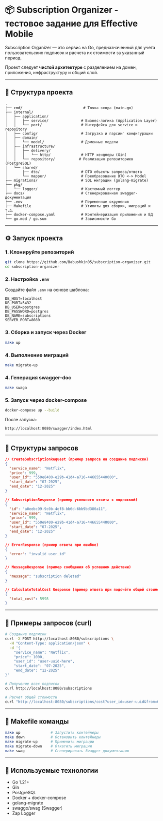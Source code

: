# 📦 Subscription Organizer - тестовое задание для Effective Mobile

Subscription Organizer — это сервис на Go, предназначенный для учета пользовательских подписок и расчета их стоимости за указанный период.

Проект следует **чистой архитектуре** с разделением на домен, приложения, инфраструктуру и общий слой.

---

## 📁 Структура проекта

```
.
├── cmd/                            # Точка входа (main.go)
├── internal/
│   ├── application/
│   │   ├── service/               # Бизнес-логика (Application Layer)
│   │   └── port/                  # Интерфейсы для service и repository
│   ├── config/                    # Загрузка и парсинг конфигурации
│   ├── domain/
│   │   └── model/                 # Доменные модели
│   ├── infrastructure/
│   │   ├── delivery/
│   │   │   └── http/              # HTTP хендлеры (Gin)
│   │   └── repository/           # Реализация репозиториев (PostgreSQL)
│   └── shared/
│       ├── dto/                   # DTO объекты запроса/ответа
│       └── mapper/                # Преобразование DTO <-> Model
├── migrations/                    # SQL миграции (golang-migrate)
├── pkg/
│   └── logger/                    # Кастомный логгер
├── docs/                          # Сгенерированная swagger-документация
├── .env                           # Переменные окружения
├── Makefile                       # Утилиты для сборки, миграций и т.д.
├── docker-compose.yaml            # Контейнеризация приложения и БД
└── go.mod / go.sum                # Зависимости Go
```

---

## ⚙️ Запуск проекта

### 1. Клонируйте репозиторий

```bash
git clone https://github.com/Babushkin05/subscription-organizer.git
cd subscription-organizer
```

### 2. Настройка `.env`

Создайте файл `.env` на основе шаблона:

```env
DB_HOST=localhost
DB_PORT=5432
DB_USER=postgres
DB_PASSWORD=postgres
DB_NAME=subscriptions
SERVER_PORT=8080
```

### 3. Сборка и запуск через Docker

```bash
make up
```

### 4. Выполнение миграций

```bash
make migrate-up
```

### 4. Генерация swagger-doc

```bash
make swaga
```

### 5. Запуск через docker-compose

```bash
docker-compose up --build 
```

После запуска:

```
http://localhost:8080/swagger/index.html
```

---

## 🧱 Структуры запросов

```json
// CreateSubscriptionRequest (пример запроса на создание подписки)
{
  "service_name": "Netflix",
  "price": 999,
  "user_id": "550e8400-e29b-41d4-a716-446655440000",
  "start_date": "07-2025",
  "end_date": "12-2025"
}

// SubscriptionResponse (пример успешного ответа с подпиской)
{
  "id": "a0eebc99-9c0b-4ef8-bb6d-6bb9bd380a11",
  "service_name": "Netflix",
  "price": 999,
  "user_id": "550e8400-e29b-41d4-a716-446655440000",
  "start_date": "07-2025",
  "end_date": "12-2025"
}

// ErrorResponse (пример ответа при ошибке)
{
  "error": "invalid user_id"
}

// MessageResponse (пример сообщения об успешном действии)
{
  "message": "subscription deleted"
}

// CalculateTotalCost Response (пример ответа при подсчёте общей стоимости)
{
  "total_cost": 5998
}

```


---

## 🧪 Примеры запросов (curl)

```bash
# Создание подписки
curl -X POST http://localhost:8080/subscriptions \
  -H "Content-Type: application/json" \
  -d '{
    "service_name": "Netflix",
    "price": 1000,
    "user_id": "user-uuid-here",
    "start_date": "07-2025",
    "end_date": "12-2025"
}'

# Получение всех подписок
curl http://localhost:8080/subscriptions

# Расчет общей стоимости
curl "http://localhost:8080/subscriptions/cost?user_id=user-uuid&from=01-2025&to=12-2025"
```

---

## 🧰 Makefile команды

```bash
make up              # Запустить контейнеры
make down            # Остановить контейнеры
make migrate-up      # Применить миграции
make migrate-down    # Откатить миграции
make swag            # Сгенерировать Swagger документацию
```

---

## 📌 Используемые технологии

- Go 1.21+
- Gin
- PostgreSQL
- Docker + docker-compose
- golang-migrate
- swaggo/swag (Swagger)
- Zap Logger


